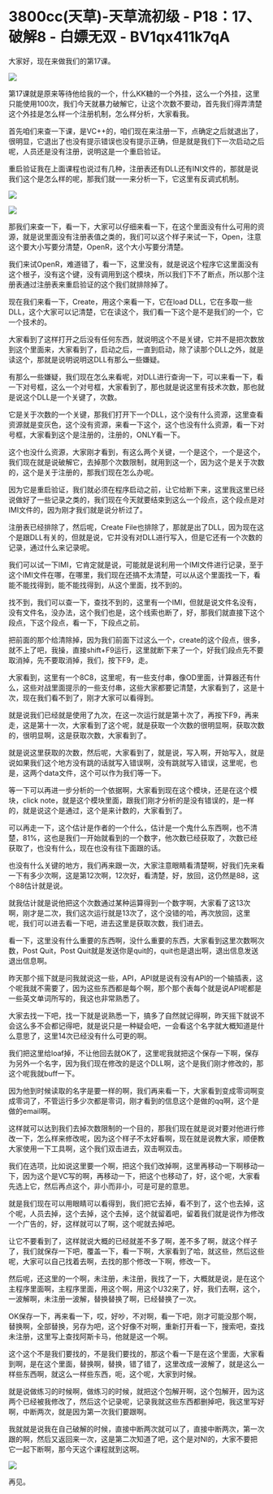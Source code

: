 # 3800cc(天草)-天草流初级 - P18：17、破解8 - 白嫖无双 - BV1qx411k7qA

大家好，现在来做我们的第17课。

![](img/581ffe545bfcee84341d4fd441fd7e16_1.png)

第17课就是原来等待他给我的一个，什么KK糖的一个外挂，这么一个外挂，这里只能使用100次，我们今天就暴力破解它，让这个次数不要动，首先我们得弄清楚这个外挂是怎么样一个注册机制，怎么样分析，大家看我。

首先咱们来查一下课，是VC++的，咱们现在来注册一下，点确定之后就退出了，很明显，它退出了也没有提示错误也没有提示正确，但是就是我们下一次启动之后呢，人员还是没有注册，说明这是一个重启验证。

重启验证我在上面课程也说过有几种，注册表还有DLL还有INI文件的，那就是说我们这个是怎么样的呢，那我们就一一来分析一下，它这里有反调式机制。



![](img/581ffe545bfcee84341d4fd441fd7e16_3.png)

![](img/581ffe545bfcee84341d4fd441fd7e16_4.png)

那我们来查一下，看一下，大家可以仔细来看一下，在这个里面没有什么可用的资源，就是说里面没有注册表值之类的，我们可以这个样子来试一下，Open，注意这个要大小写要分清楚，OpenR，这个大小写要分清楚。

我们来试OpenR，难道错了，看一下，这里没有，就是说这个程序它这里面没有这个根子，没有这个键，没有调用到这个模块，所以我们下不了断点，所以那个注册表通过注册表来重启验证的这个我们就排除掉了。

现在我们来看一下，Create，用这个来看一下，它在load DLL，它在多取一些DLL，这个大家可以记清楚，它在读这个，我们看一下这个是不是我们的一个，它一个技术的。

大家看到了这样打开之后没有任何东西，就说明这个不是关键，它并不是把次数放到这个里面来，大家看到了，启动之后，一直到启动，除了读那个DLL之外，就是读这个，那就是说明说明这DLL有那么一些嫌疑。

有那么一些嫌疑，我们现在怎么来看呢，对DLL进行查询一下，可以来看一下，看一下对号框，这么一个对号框，大家看到了，那也就是说这里有技术次数，那也就是说这个DLL是一个关键了，次数。

它是关于次数的一个关键，那我们打开下一个DLL，这个没有什么资源，这里查看资源就是变灰色，这个没有资源，来看一下这个，这个也没有什么资源，看一下对号框，大家看到这个是注册的，注册的，ONLY看一下。

这个也没什么资源，大家刚才看到，有这么两个关键，一个是这个，一个是这个，我们现在就是说破解它，去掉那个次数限制，就用到这一个，因为这个是关于次数的，这个是关于注册的，那我们现在怎么办呢。

因为它是重启验证，我们就必须在程序启动之前，让它给断下来，这里我这里已经说做好了一些记录之类的，我们现在今天就要结束到这么一个段点，这个段点是对IMI文件的，因为刚才我们就是说分析过了。

注册表已经排除了，然后呢，Create File也排除了，那就是出了DLL，因为现在这个是跟DLL有关的，但就是说，它并没有对DLL进行写入，但是它还有一个次数的记录，通过什么来记录呢。

我们可以试一下IMI，它肯定就是说，可能就是说利用一个IMI文件进行记录，至于这个IMI文件在哪，在哪里，我们现在还搞不太清楚，可以从这个里面找一下，看能不能找得到，能不能找得到，从这个里面，找不到的。

找不到，我们可以查一下，查找不到的，这里有一个IMI，但就是说文件名没有，没有文件名，没办法，这个我们也是，这个线索也断了，好，那我们就直接下这个段点，下这个段点，看一下，下段点之前。

把前面的那个给清除掉，因为我们前面下过这么一个，create的这个段点，很多，就不上了吧，我操，直接shift+F9运行，这里就断下来了一个，好我们段点先不要取消掉，先不要取消掉，我们，按下F9，走。

大家看到，这里有一个8C8，这里呢，有一些支付串，像OD里面，计算器还有什么，这些对战里面提示的一些支付串，这些大家都要记清楚，大家看到了，这是十次，现在我们看不到了，刚才大家可以看得到。

就是说我们已经就是使用了九次，在这一次运行就是第十次了，再按下F9，再来走，这是第十一次，大家看到了这个呢，就是获取一个次数的很明显啊，获取次数的，很明显啊，这是获取次数，大家看到了。

就是说这里获取的次数，然后呢，大家看到了，就是说，写入啊，开始写入，就是说如果我们这个地方没有跳的话就写入错误啊，没有跳就写入错误，这里呢，也是，这两个data文件，这个可以作为我们等一下。

等一下可以再进一步分析的一个依据啊，大家看到现在这个模块，还是在这个模块，click note，就是这个模块里面，跟我们刚才分析的是没有错误的，是一样的，就是说这个是通过，这个是来计数的，大家看到了。

可以再走一下，这个估计是作者的一个什么，估计是一个鬼什么东西啊，也不清楚，81%，这也是我们一开始就看到的一个数字，他次数已经获取了，次数已经获取了，也没有什么，现在也没有往下面跟的话。

也没有什么关键的地方，我们再来跟一次，大家注意眼睛看清楚啊，好我们先来看一下有多少次啊，这是第12次啊，12次好，看清楚，好，放回，这仍然是88，这个88估计就是说。

就我估计就是说他把这个次数通过某种运算得到一个数字啊，大家看了这13次啊，刚才是二次，我们这次运行就是13次了，这个没错的哈，再次放回，这里呢，我们可以进去看一下吧，进去这里是获取次数，我们进去。

看一下，这里没有什么重要的东西啊，没什么重要的东西，大家看到这里次数啊次数，Post Quit，Post Quit就是发送你是quit的，quit也是退出啊，退出信息发送退出信息啊。

昨天那个摇下就是问我就说这一些，API，API就是说有没有API的一个输插表，这个呢我就不需要了，因为这些东西都是每个啊，那个那个表每个就是说API呢都是一些英文单词所写的，我这也非常熟悉了。

大家去找一下吧，找一下就是说熟悉一下，搞多了自然就记得啊，昨天摇下就说不会这么多不会都记得吧，就是说只是一种疑会吧，一会看这个名字就大概知道是什么意思了，这里14次已经没有什么可更的啊。

我们把这里给loaf掉，不让他回去就OK了，这里呢我就把这个保存一下啊，保存为另外一个名字，因为我们现在修改的是这个DLL啊，这个是我们刚才修改的，那这个呢我就buff一下。

因为他到时候读取的名字是要一样的啊，我们再来看一下，大家看到变成零词啊变成零词了，不管运行多少次都是零词，刚才看到的信息这个是做的qq啊，这个是做的email啊。

这样就可以达到我们去掉次数限制的一个目的，那我们现在就是说对要对他进行修改一下，怎么样来修改呢，因为这个样子不太好看啊，现在就是说教大家，顺便教大家使用一下工具啊，这个我们双击进去，双击啊双击。

我们在选项，比如说这里要一个啊，把这个我们改掉啊，这里再移动一下啊移动一下，因为这个是VC写的啊，再移动一下，把这个也移动了，好，这个呢，大家看先选上它，然后再点这个，非小而非小，可是可是的意思。

就是我们现在可以用眼睛可以看得到，我们把它去掉，看不到了，这个也去掉，这个呢，人员去掉，这个去掉，这个去掉，这个就留着吧，留着我们就是说作为修改一个广告的，好，这样就可以了啊，这个呢就去掉吧。

让它不要看到了，这样就说大概的已经就差不多了啊，差不多了啊，就这个样子了，我们就保存一下吧，覆盖一下，看一下啊，大家看到了哈，就这些，然后这些呢，大家可以自己找着去啊，去找的那个修改一下啊，修改一下。

然后呢，还这里的一个啊，未注册，未注册，我找了一下，大概就是说，是在这个主程序里面啊，主程序里面，用这个啊，用这个U32来了，好，我们去啊，这个，一波解啊，未注册一波解，替换替换了啊，已经替换了一次。

OK保存一下，再来看一下，哎，好吵，不对啊，看一下吧，刚才可能没那个啊，替换啊，全部替换，另存为吧，这个好像不对啊，重新打开看一下，搜索吧，查找未注册，这里写上查找阿斯卡马，他就是这一个啊。

这个这个不是我们要找的，不是我们要找的，那这个看一下是在这个里面，大家看到啊，是在这个里面，替换啊，替换，错了错了，这里改成一波解了，就是这么一样些东西啊，就这么一样些东西，呃，这个呢，大家到时候。

就是说做练习的时候啊，做练习的时候，就把这个包解开啊，这个包解开，因为这两个已经被我修改了，然后这个记录呢，记录我就这些东西都删掉吧，我这里写好啊，中断两次，就是因为第一次我们要跟啊。

我就就是说我在自己破解的时候，直接中断两次就可以了，直接中断两次，第一次跟的啊，然后又返回来一次，这是第二次知道了吧，这个是对NI的，大家不要把它一起下断啊，那今天这个课程就到这啊。



![](img/581ffe545bfcee84341d4fd441fd7e16_6.png)

再见。